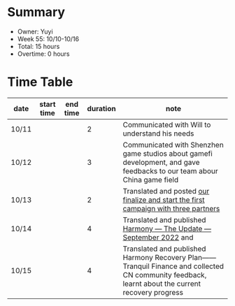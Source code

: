# Summary
* Owner: Yuyi
* Week 55: 10/10-10/16
* Total: 15 hours
* Overtime: 0 hours

# Time Table
| date  | start time  | end time | duration  |  note |
|---|---|---|---|---|
| 10/11 |   |   | 2 | Communicated with Will to understand his needs |
| 10/12 |   |   | 3 | Communicated with Shenzhen game studios about gamefi development, and gave feedbacks to our team abour China game field |
| 10/13 |   |   | 2 | Translated and posted [our finalize and start the first campaign with three partners](https://twitter.com/Harmony_CN1/status/1580388369187553282) |
| 10/14 |   |   | 4 | Translated and published [Harmony — The Update — September 2022](https://mp.weixin.qq.com/s/zlNGT_BbnLcbNfkZKlUykQ) and  |
| 10/15 |   |   | 4 | Translated and published Harmony Recovery Plan——Tranquil Finance and collected CN community feedback, learnt about the current recovery progress |
